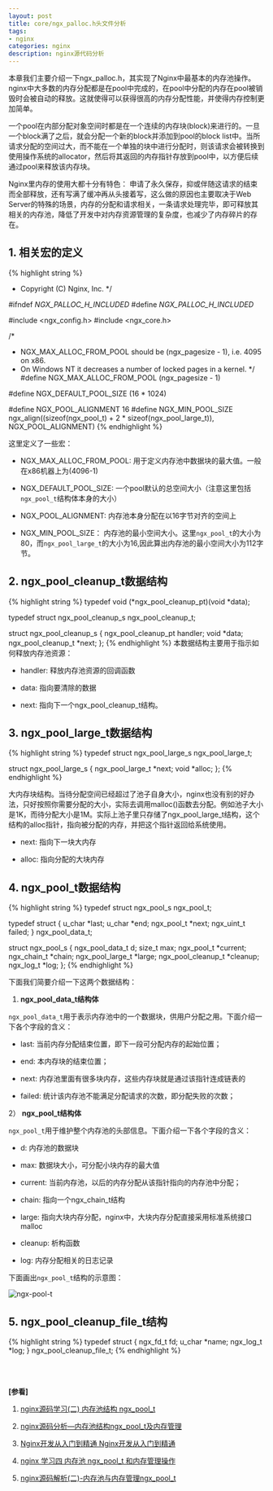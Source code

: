 ```yaml
---
layout: post
title: core/ngx_palloc.h头文件分析
tags:
- nginx
categories: nginx
description: nginx源代码分析
---
```


本章我们主要介绍一下ngx_palloc.h，其实现了Nginx中最基本的内存池操作。nginx中大多数的内存分配都是在pool中完成的，在pool中分配的内存在pool被销毁时会被自动的释放。这就使得可以获得很高的内存分配性能，并使得内存控制更加简单。

一个pool在内部分配对象空间时都是在一个连续的内存块(block)来进行的。一旦一个block满了之后，就会分配一个新的block并添加到pool的block list中。当所请求分配的空间过大，而不能在一个单独的块中进行分配时，则该请求会被转换到使用操作系统的allocator，然后将其返回的内存指针存放到pool中，以方便后续通过pool来释放该内存块。

Nginx里内存的使用大都十分有特色： 申请了永久保存，抑或伴随这请求的结束而全部释放，还有写满了缓冲再从头接着写，这么做的原因也主要取决于Web Server的特殊的场景，内存的分配和请求相关，一条请求处理完毕，即可释放其相关的内存池，降低了开发中对内存资源管理的复杂度，也减少了内存碎片的存在。

<!-- more -->


## 1. 相关宏的定义
{% highlight string %}
 * Copyright (C) Nginx, Inc.
 */


#ifndef _NGX_PALLOC_H_INCLUDED_
#define _NGX_PALLOC_H_INCLUDED_


#include <ngx_config.h>
#include <ngx_core.h>


/*
 * NGX_MAX_ALLOC_FROM_POOL should be (ngx_pagesize - 1), i.e. 4095 on x86.
 * On Windows NT it decreases a number of locked pages in a kernel.
 */
#define NGX_MAX_ALLOC_FROM_POOL  (ngx_pagesize - 1)

#define NGX_DEFAULT_POOL_SIZE    (16 * 1024)

#define NGX_POOL_ALIGNMENT       16
#define NGX_MIN_POOL_SIZE                                                     \
    ngx_align((sizeof(ngx_pool_t) + 2 * sizeof(ngx_pool_large_t)),            \
              NGX_POOL_ALIGNMENT)
{% endhighlight %}

这里定义了一些宏：

* NGX_MAX_ALLOC_FROM_POOL: 用于定义内存池中数据块的最大值。一般在x86机器上为(4096-1)

* NGX_DEFAULT_POOL_SIZE: 一个pool默认的总空间大小（注意这里包括```ngx_pool_t```结构体本身的大小）

* NGX_POOL_ALIGNMENT: 内存池本身分配在以16字节对齐的空间上

* NGX_MIN_POOL_SIZE： 内存池的最小空间大小。这里```ngx_pool_t```的大小为80，而```ngx_pool_large_t```的大小为16,因此算出内存池的最小空间大小为112字节。

## 2. ngx_pool_cleanup_t数据结构 
{% highlight string %}
typedef void (*ngx_pool_cleanup_pt)(void *data);

typedef struct ngx_pool_cleanup_s  ngx_pool_cleanup_t;

struct ngx_pool_cleanup_s {
    ngx_pool_cleanup_pt   handler;
    void                 *data;
    ngx_pool_cleanup_t   *next;
};
{% endhighlight %}
本数据结构主要用于指示如何释放内存池资源：

* handler: 释放内存池资源的回调函数

* data: 指向要清除的数据

* next: 指向下一个ngx_pool_cleanup_t结构。

## 3. ngx_pool_large_t数据结构
{% highlight string %}
typedef struct ngx_pool_large_s  ngx_pool_large_t;

struct ngx_pool_large_s {
    ngx_pool_large_t     *next;
    void                 *alloc;
};
{% endhighlight %}

大内存块结构。当待分配空间已经超过了池子自身大小，nginx也没有别的好办法，只好按照你需要分配的大小，实际去调用malloc()函数去分配。例如池子大小是1K，而待分配大小是1M。实际上池子里只存储了ngx_pool_large_t结构，这个结构的alloc指针，指向被分配的内存，并把这个指针返回给系统使用。

* next: 指向下一块大内存

* alloc: 指向分配的大块内存

## 4. ngx_pool_t数据结构
{% highlight string %}
typedef struct ngx_pool_s        ngx_pool_t;

typedef struct {
    u_char               *last;
    u_char               *end;
    ngx_pool_t           *next;
    ngx_uint_t            failed;
} ngx_pool_data_t;


struct ngx_pool_s {
    ngx_pool_data_t       d;
    size_t                max;
    ngx_pool_t           *current;
    ngx_chain_t          *chain;
    ngx_pool_large_t     *large;
    ngx_pool_cleanup_t   *cleanup;
    ngx_log_t            *log;
};
{% endhighlight %}

下面我们简要介绍一下这两个数据结构：

1) **ngx_pool_data_t结构体**

```ngx_pool_data_t```用于表示内存池中的一个数据块，供用户分配之用。下面介绍一下各个字段的含义：

* last: 当前内存分配结束位置，即下一段可分配内存的起始位置；

* end: 本内存块的结束位置；

* next: 内存池里面有很多块内存，这些内存块就是通过该指针连成链表的

* failed: 统计该内存池不能满足分配请求的次数，即分配失败的次数；

2） **ngx_pool_t结构体**

```ngx_pool_t```用于维护整个内存池的头部信息。下面介绍一下各个字段的含义：

* d: 内存池的数据块

* max: 数据块大小，可分配小块内存的最大值

* current: 当前内存池，以后的内存分配从该指针指向的内存池中分配；

* chain: 指向一个ngx_chain_t结构

* large: 指向大块内存分配，nginx中，大块内存分配直接采用标准系统接口malloc

* cleanup: 析构函数

* log: 内存分配相关的日志记录

下面画出```ngx_pool_t```结构的示意图：

![ngx-pool-t](https://ivanzz1001.github.io/records/assets/img/nginx/ngx_pool_t.jpg)


## 5. ngx_pool_cleanup_file_t结构
{% highlight string %}
typedef struct {
    ngx_fd_t              fd;
    u_char               *name;
    ngx_log_t            *log;
} ngx_pool_cleanup_file_t;
{% endhighlight %}



<br />
<br />

**[参看]**

1. [nginx源码学习(二) 内存池结构 ngx_pool_t](https://blog.csdn.net/daniel_ustc/article/details/11645293)

2. [nginx源码分析—内存池结构ngx_pool_t及内存管理](https://www.cnblogs.com/405845829qq/p/4379093.html)

3. [Nginx开发从入门到精通 Nginx开发从入门到精通](http://www.treelib.com/book-detail-id-17-aid-853.html)

4. [nginx 学习四 内存池 ngx_pool_t 和内存管理操作](https://blog.csdn.net/xiaoliangsky/article/details/39523875)

5. [nginx源码解析(二)-内存池与内存管理ngx_pool_t](https://blog.csdn.net/mao19931004/article/details/54377101)

<br />
<br />
<br />

